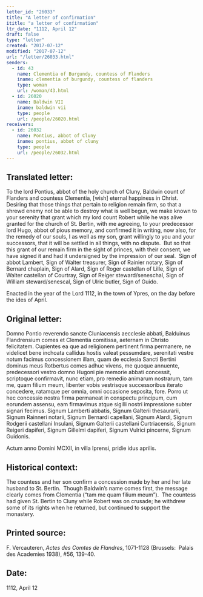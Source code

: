 ```yaml
---
letter_id: "26033"
title: "A letter of confirmation"
ititle: "a letter of confirmation"
ltr_date: "1112, April 12"
draft: false
type: "letter"
created: "2017-07-12"
modified: "2017-07-12"
url: "/letter/26033.html"
senders:
  - id: 43
    name: Clementia of Burgundy, countess of Flanders
    iname: clementia of burgundy, countess of flanders
    type: woman
    url: /woman/43.html
  - id: 26020
    name: Baldwin VII
    iname: baldwin vii
    type: people
    url: /people/26020.html
receivers:
  - id: 26032
    name: Pontius, abbot of Cluny
    iname: pontius, abbot of cluny
    type: people
    url: /people/26032.html
---
```

<h2> Translated letter:</h2><p>To the lord Pontius, abbot of the holy church of Cluny, Baldwin count of Flanders and countess Clementia, [wish] eternal happiness in Christ.&nbsp; Desiring that those things that pertain to religion remain firm, so that a shrewd enemy not be able to destroy what is well begun, we make known to your serenity that grant which my lord count Robert while he was alive granted for the church of St. Bertin, with me agreeing, to your predecessor lord Hugo, abbot of pious memory, and confirmed it in writing, now also, for the remedy of our souls, I as well as my son, grant willingly to you and your successors, that it will be settled in all things, with no dispute.&nbsp; But so that this grant of our remain firm in the sight of princes, with their consent, we have signed it and had it undersigned by the impression of our seal.&nbsp; Sign of abbot Lambert, Sign of Walter treasurer, Sign of Rainier notary, Sign of Bernard chaplain, Sign of Alard, Sign of Roger castellan of Lille, Sign of Walter castellan of Courtray, Sign of Reiger steward/seneschal, Sign of William steward/senescal, Sign of Ulric butler, Sign of Guido.</p><p>Enacted in the year of the Lord 1112, in the town of Ypres, on the day before the ides of April.</p><h2 class="mt-4"> Original letter:</h2><p>Domno Pontio reverendo sancte Cluniacensis aecclesie abbati, Balduinus Flandrensium comes et Clementia comitissa, aeternam in Christo felicitatem. Cupientes ea que ad religionem pertinent firma permanere, ne videlicet bene inchoata callidus hostis valeat pessumdare, serenitati vestre notum facimus concessionem illam, quam de ecclesia Sancti Bertini dominus meus Rotbertus comes adhuc vivens, me quoque annuente, predecessori vestro domno Hugoni pie memorie abbati concessit, scriptoque confirmavit, nunc etiam, pro remedio animarum nostrarum, tam me, quam filium meum, libenter vobis vestrisque successoribus iterato concedere, ratamque per omnia, omni occasione seposita, fore. Porro ut hec concessio nostra firma permaneat in conspectu principum, cum eorundem assensu, eam firmavimus atque sigilli nostri impressione subter signari fecimus. Signum Lamberti abbatis, Signum Galterii thesaurarii, Signum Rainneri notarii, Signum Bernardi capellani, Signum Alardi, Signum Rodgerii castellani Insulani, Signum Galterii castellani Curtriacensis, Signum Reigeri dapiferi, Signum Gillelmi dapiferi, Signum Vulrici pincerne, Signum Guidonis.</p><p>Actum anno Domini MCXII, in villa Iprensi, pridie idus aprilis.</p><h2 class="mt-4"> Historical context:</h2><p>The countess and her son confirm a concession made by her and her late husband to St. Bertin.&nbsp; Though Baldwin’s name comes first, the message clearly comes from Clementia (“tam me quam filium meum”).&nbsp; The countess had given St. Bertin to Cluny while Robert was on crusade; he withdrew some of its rights when he returned, but continued to support the monastery.&nbsp;&nbsp;</p><h2 class="mt-4"> Printed source:</h2><p>F. Vercauteren,&nbsp;<i>Actes des Comtes de Flandres</i>, 1071-1128 (Brussels:&nbsp; Palais des Academies 1938),&nbsp;#56, 139-40.</p><h2 class="mt-4"> Date:</h2>1112, April 12